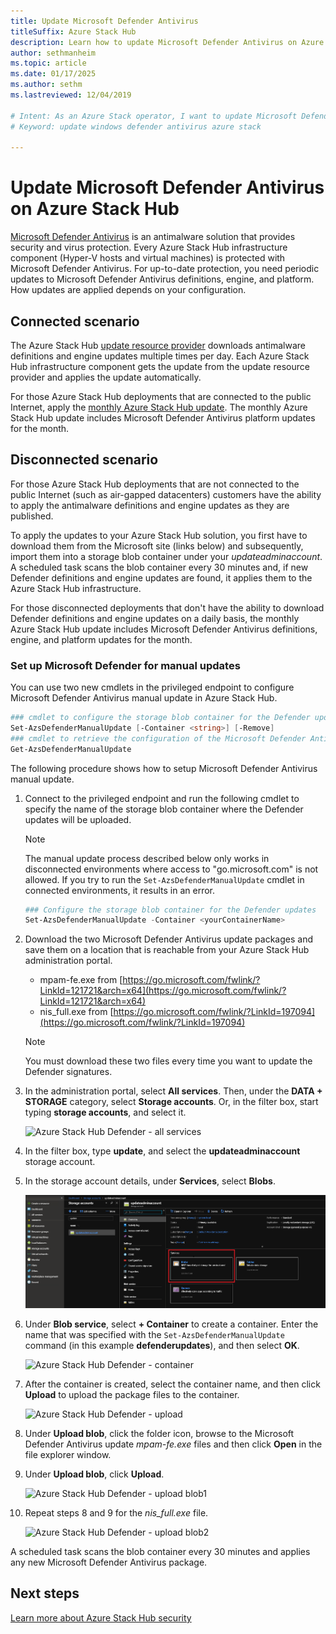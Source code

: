 ```yaml
---
title: Update Microsoft Defender Antivirus
titleSuffix: Azure Stack Hub
description: Learn how to update Microsoft Defender Antivirus on Azure Stack Hub
author: sethmanheim
ms.topic: article
ms.date: 01/17/2025
ms.author: sethm
ms.lastreviewed: 12/04/2019

# Intent: As an Azure Stack operator, I want to update Microsoft Defender Antivurus on my Azure Stack so my security is up-to-date.
# Keyword: update windows defender antivirus azure stack

---
```


# Update Microsoft Defender Antivirus on Azure Stack Hub

[Microsoft Defender Antivirus](/windows/security/threat-protection/windows-defender-antivirus/windows-defender-antivirus-in-windows-10) is an antimalware solution that provides security and virus protection. Every Azure Stack Hub infrastructure component (Hyper-V hosts and virtual machines) is protected with Microsoft Defender Antivirus. For up-to-date protection, you need periodic updates to Microsoft Defender Antivirus definitions, engine, and platform. How updates are applied depends on your configuration.

## Connected scenario

The Azure Stack Hub [update resource provider](azure-stack-updates.md#the-update-resource-provider) downloads antimalware definitions and engine updates multiple times per day. Each Azure Stack Hub infrastructure component gets the update from the update resource provider and applies the update automatically.

For those Azure Stack Hub deployments that are connected to the public Internet, apply the [monthly Azure Stack Hub update](azure-stack-apply-updates.md). The monthly Azure Stack Hub update includes Microsoft Defender Antivirus platform updates for the month.

## Disconnected scenario

For those Azure Stack Hub deployments that are not connected to the public Internet (such as air-gapped datacenters) customers have the ability to apply the antimalware definitions and engine updates as they are published.

To apply the updates to your Azure Stack Hub solution, you first have to download them from the Microsoft site (links below) and subsequently, import them into a storage blob container under your *updateadminaccount*. A scheduled task scans the blob container every 30 minutes and, if new Defender definitions and engine updates are found, it applies them to the Azure Stack Hub infrastructure.

For those disconnected deployments that don't have the ability to download Defender definitions and engine updates on a daily basis, the monthly Azure Stack Hub update includes Microsoft Defender Antivirus definitions, engine, and platform updates for the month.

### Set up Microsoft Defender for manual updates

You can use two new cmdlets in the privileged endpoint to configure Microsoft Defender Antivirus manual update in Azure Stack Hub.

```powershell
### cmdlet to configure the storage blob container for the Defender updates 
Set-AzsDefenderManualUpdate [-Container <string>] [-Remove]  
### cmdlet to retrieve the configuration of the Microsoft Defender Antivirus manual update settings 
Get-AzsDefenderManualUpdate  
```

The following procedure shows how to setup Microsoft Defender Antivirus manual update.

1. Connect to the privileged endpoint and run the following cmdlet to specify the name of the storage blob container where the Defender updates will be uploaded.

   > [!NOTE]
   > The manual update process described below only works in disconnected environments where access to "go.microsoft.com" is not allowed. If you try to run the `Set-AzsDefenderManualUpdate` cmdlet in connected environments, it results in an error.

   ```powershell
   ### Configure the storage blob container for the Defender updates 
   Set-AzsDefenderManualUpdate -Container <yourContainerName>
   ```

1. Download the two Microsoft Defender Antivirus update packages and save them on a location that is reachable from your Azure Stack Hub administration portal.

   - mpam-fe.exe from [https://go.microsoft.com/fwlink/?LinkId=121721&arch=x64](https://go.microsoft.com/fwlink/?LinkId=121721&arch=x64)
   - nis_full.exe from [https://go.microsoft.com/fwlink/?LinkId=197094](https://go.microsoft.com/fwlink/?LinkId=197094)

   > [!NOTE]
   > You must download these two files every time you want to update the Defender signatures.

1. In the administration portal, select **All services**. Then, under the **DATA + STORAGE** category, select **Storage accounts**. Or, in the filter box, start typing **storage accounts**, and select it.

   ![Azure Stack Hub Defender - all services](./media/azure-stack-security-av/image1.png)  

1. In the filter box, type **update**, and select the **updateadminaccount** storage account.

1. In the storage account details, under **Services**, select **Blobs**.

   ![Azure Stack Hub Defender - blob](./media/azure-stack-security-av/image2.png)

1. Under **Blob service**, select **+ Container** to create a container. Enter the name that was specified with the `Set-AzsDefenderManualUpdate` command (in this example **defenderupdates**), and then select **OK**.

   ![Azure Stack Hub Defender - container](./media/azure-stack-security-av/image3.png)

1. After the container is created, select the container name, and then click **Upload** to upload the package files to the container.

   ![Azure Stack Hub Defender - upload](./media/azure-stack-security-av/image4.png)

1. Under **Upload blob**, click the folder icon, browse to the Microsoft Defender Antivirus update *mpam-fe.exe* files and then click **Open** in the file explorer window.

1. Under **Upload blob**, click **Upload**.

   ![Azure Stack Hub Defender - upload blob1](./media/azure-stack-security-av/image5.png)

1. Repeat steps 8 and 9 for the *nis_full.exe* file.

   ![Azure Stack Hub Defender - upload blob2](./media/azure-stack-security-av/image6.png)

A scheduled task scans the blob container every 30 minutes and applies any new Microsoft Defender Antivirus package.  

## Next steps

[Learn more about Azure Stack Hub security](azure-stack-security-foundations.md)
